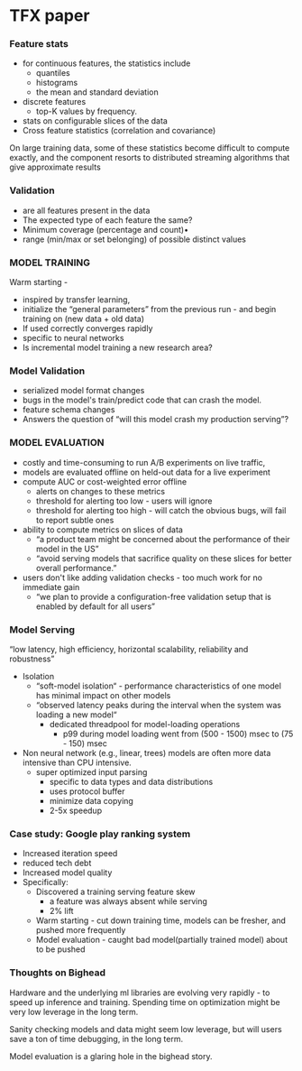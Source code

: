 

# TFX paper



### Feature stats

* for continuous features, the statistics include 
    * quantiles
    * histograms
    * the mean and standard deviation
* discrete features 
    * top-K values by frequency.
* stats on configurable slices of the data
* Cross feature statistics (correlation and covariance)

On large training data, some of these statistics become difficult to compute exactly, and the component resorts to distributed streaming algorithms that give approximate results


### Validation

* are all features present in the data
* The expected type of each feature the same?
* Minimum coverage (percentage and count)• 
* range (min/max or set belonging) of possible distinct values



### MODEL TRAINING

Warm starting - 

* inspired by transfer learning, 
* initialize the “general parameters” from the previous run - and begin training on (new data + old data)
* If used correctly converges rapidly 
* specific to neural networks
* Is incremental model training a new research area?



### Model  Validation

* serialized model format changes
* bugs in the model's train/predict code that can crash the model.
* feature schema changes
* Answers the question of “will this model crash my production serving”?



### MODEL EVALUATION

* costly and time-consuming to run A/B experiments on live traffic,
*  models are evaluated offline on held-out data for a live experiment
* compute AUC or cost-weighted error offline 
    * alerts on changes to these metrics
    * threshold for alerting too low - users will ignore
    * threshold for alerting too high - will catch the obvious bugs, will fail to report subtle ones
* ability to compute metrics on slices of data
    * “a product team might be concerned about the performance of their model in the US”
    * “avoid serving models that sacrifice quality on these slices for better overall performance.”
* users don't like adding validation checks - too much work for no immediate gain
    * “we plan to provide a configuration-free validation setup that is enabled by default for all users”



### Model Serving

“low latency, high efficiency, horizontal scalability, reliability and robustness”

* Isolation
    * “soft-model isolation“ - performance characteristics of one model has minimal impact on other models
    * “observed latency peaks during the interval when the system was loading a new model“
        * dedicated threadpool for model-loading operations
            * p99 during model loading went from (500 - 1500) msec  to (75 - 150) msec
* Non neural network (e.g., linear, trees) models are often more data intensive than CPU intensive.
    * super optimized input parsing 
        * specific to data types and data distributions 
        *  uses protocol buffer
        * minimize data copying
        * 2-5x speedup



### Case study: Google play ranking system

* Increased iteration speed
* reduced tech debt
* Increased model quality
* Specifically:
    * Discovered a training serving feature skew 
        *  a feature was always absent while serving
        * 2% lift
    * Warm starting - cut down training time, models can be fresher, and pushed more frequently
    * Model evaluation - caught bad model(partially trained model) about to be pushed



### Thoughts on Bighead

Hardware and the underlying ml libraries are evolving very rapidly - to speed up inference and training. Spending time on optimization might be very low leverage in the long term.

Sanity checking models and data might seem low leverage, but will users save a ton of time debugging, in the long term.

Model evaluation is a glaring hole in the bighead story. 

